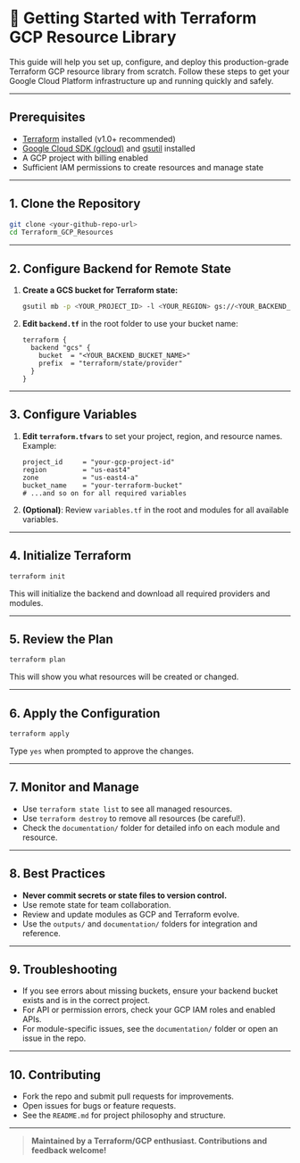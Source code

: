 # 🚀 Getting Started with Terraform GCP Resource Library

This guide will help you set up, configure, and deploy this production-grade Terraform GCP resource library from scratch. Follow these steps to get your Google Cloud Platform infrastructure up and running quickly and safely.

---

## Prerequisites

- [Terraform](https://www.terraform.io/downloads.html) installed (v1.0+ recommended)
- [Google Cloud SDK (gcloud)](https://cloud.google.com/sdk/docs/install) and [gsutil](https://cloud.google.com/storage/docs/gsutil_install) installed
- A GCP project with billing enabled
- Sufficient IAM permissions to create resources and manage state

---

## 1. Clone the Repository

```sh
git clone <your-github-repo-url>
cd Terraform_GCP_Resources
```

---

## 2. Configure Backend for Remote State

1. **Create a GCS bucket for Terraform state:**
   ```sh
   gsutil mb -p <YOUR_PROJECT_ID> -l <YOUR_REGION> gs://<YOUR_BACKEND_BUCKET_NAME>
   ```
2. **Edit `backend.tf`** in the root folder to use your bucket name:
   ```hcl
   terraform {
     backend "gcs" {
       bucket  = "<YOUR_BACKEND_BUCKET_NAME>"
       prefix  = "terraform/state/provider"
     }
   }
   ```

---

## 3. Configure Variables

1. **Edit `terraform.tfvars`** to set your project, region, and resource names. Example:
   ```hcl
   project_id     = "your-gcp-project-id"
   region         = "us-east4"
   zone           = "us-east4-a"
   bucket_name    = "your-terraform-bucket"
   # ...and so on for all required variables
   ```
2. **(Optional)**: Review `variables.tf` in the root and modules for all available variables.

---

## 4. Initialize Terraform

```sh
terraform init
```
This will initialize the backend and download all required providers and modules.

---

## 5. Review the Plan

```sh
terraform plan
```
This will show you what resources will be created or changed.

---

## 6. Apply the Configuration

```sh
terraform apply
```
Type `yes` when prompted to approve the changes.

---

## 7. Monitor and Manage

- Use `terraform state list` to see all managed resources.
- Use `terraform destroy` to remove all resources (be careful!).
- Check the `documentation/` folder for detailed info on each module and resource.

---

## 8. Best Practices

- **Never commit secrets or state files to version control.**
- Use remote state for team collaboration.
- Review and update modules as GCP and Terraform evolve.
- Use the `outputs/` and `documentation/` folders for integration and reference.

---

## 9. Troubleshooting

- If you see errors about missing buckets, ensure your backend bucket exists and is in the correct project.
- For API or permission errors, check your GCP IAM roles and enabled APIs.
- For module-specific issues, see the `documentation/` folder or open an issue in the repo.

---

## 10. Contributing

- Fork the repo and submit pull requests for improvements.
- Open issues for bugs or feature requests.
- See the `README.md` for project philosophy and structure.

---

> **Maintained by a Terraform/GCP enthusiast. Contributions and feedback welcome!**
